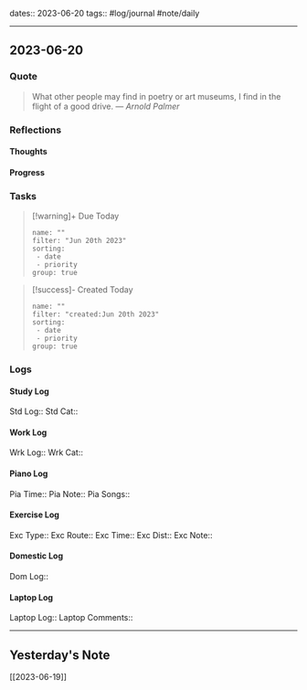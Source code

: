 dates:: 2023-06-20
tags:: #log/journal #note/daily 

---
## 2023-06-20

### Quote

> What other people may find in poetry or art museums, I find in the flight of a good drive.
> — <cite>Arnold Palmer</cite>


### Reflections

#### Thoughts

#### Progress

### Tasks


> [!warning]+ Due Today
>```todoist
>name: ""
>filter: "Jun 20th 2023"
>sorting: 
>  - date
>  - priority
>group: true


> [!success]- Created Today
>```todoist
>name: ""
>filter: "created:Jun 20th 2023"
>sorting: 
>  - date
>  - priority
>group: true


### Logs

#### Study Log
Std Log:: 
Std Cat:: 

#### Work Log
Wrk Log:: 
Wrk Cat:: 

#### Piano Log

Pia Time:: 
Pia Note:: 
Pia Songs:: 

#### Exercise Log

Exc Type:: 
Exc Route:: 
Exc Time:: 
Exc Dist:: 
Exc Note:: 

#### Domestic Log

Dom Log:: 

#### Laptop Log

Laptop Log:: 
Laptop Comments::


---
## Yesterday's Note

[[2023-06-19]]


